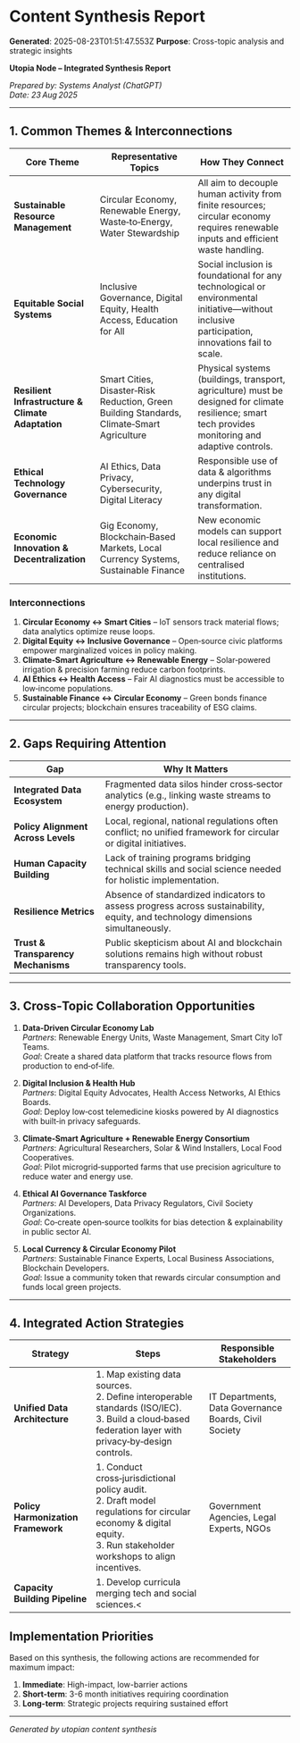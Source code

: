 # Content Synthesis Report

**Generated**: 2025-08-23T01:51:47.553Z
**Purpose**: Cross-topic analysis and strategic insights

**Utopia Node – Integrated Synthesis Report**

*Prepared by: Systems Analyst (ChatGPT)*  
*Date: 23 Aug 2025*

---

## 1. Common Themes & Interconnections

| Core Theme | Representative Topics | How They Connect |
|------------|-----------------------|-----------------|
| **Sustainable Resource Management** | Circular Economy, Renewable Energy, Waste‑to‑Energy, Water Stewardship | All aim to decouple human activity from finite resources; circular economy requires renewable inputs and efficient waste handling. |
| **Equitable Social Systems** | Inclusive Governance, Digital Equity, Health Access, Education for All | Social inclusion is foundational for any technological or environmental initiative—without inclusive participation, innovations fail to scale. |
| **Resilient Infrastructure & Climate Adaptation** | Smart Cities, Disaster‑Risk Reduction, Green Building Standards, Climate‑Smart Agriculture | Physical systems (buildings, transport, agriculture) must be designed for climate resilience; smart tech provides monitoring and adaptive controls. |
| **Ethical Technology Governance** | AI Ethics, Data Privacy, Cybersecurity, Digital Literacy | Responsible use of data & algorithms underpins trust in any digital transformation. |
| **Economic Innovation & Decentralization** | Gig Economy, Blockchain‑Based Markets, Local Currency Systems, Sustainable Finance | New economic models can support local resilience and reduce reliance on centralised institutions. |

### Interconnections

1. **Circular Economy ↔ Smart Cities** – IoT sensors track material flows; data analytics optimize reuse loops.
2. **Digital Equity ↔ Inclusive Governance** – Open‑source civic platforms empower marginalized voices in policy making.
3. **Climate‑Smart Agriculture ↔ Renewable Energy** – Solar‑powered irrigation & precision farming reduce carbon footprints.
4. **AI Ethics ↔ Health Access** – Fair AI diagnostics must be accessible to low‑income populations.
5. **Sustainable Finance ↔ Circular Economy** – Green bonds finance circular projects; blockchain ensures traceability of ESG claims.

---

## 2. Gaps Requiring Attention

| Gap | Why It Matters |
|-----|----------------|
| **Integrated Data Ecosystem** | Fragmented data silos hinder cross‑sector analytics (e.g., linking waste streams to energy production). |
| **Policy Alignment Across Levels** | Local, regional, national regulations often conflict; no unified framework for circular or digital initiatives. |
| **Human Capacity Building** | Lack of training programs bridging technical skills and social science needed for holistic implementation. |
| **Resilience Metrics** | Absence of standardized indicators to assess progress across sustainability, equity, and technology dimensions simultaneously. |
| **Trust & Transparency Mechanisms** | Public skepticism about AI and blockchain solutions remains high without robust transparency tools. |

---

## 3. Cross‑Topic Collaboration Opportunities

1. **Data‑Driven Circular Economy Lab**  
   *Partners*: Renewable Energy Units, Waste Management, Smart City IoT Teams.  
   *Goal*: Create a shared data platform that tracks resource flows from production to end‑of‑life.

2. **Digital Inclusion & Health Hub**  
   *Partners*: Digital Equity Advocates, Health Access Networks, AI Ethics Boards.  
   *Goal*: Deploy low‑cost telemedicine kiosks powered by AI diagnostics with built‑in privacy safeguards.

3. **Climate‑Smart Agriculture + Renewable Energy Consortium**  
   *Partners*: Agricultural Researchers, Solar & Wind Installers, Local Food Cooperatives.  
   *Goal*: Pilot microgrid‑supported farms that use precision agriculture to reduce water and energy use.

4. **Ethical AI Governance Taskforce**  
   *Partners*: AI Developers, Data Privacy Regulators, Civil Society Organizations.  
   *Goal*: Co‑create open‑source toolkits for bias detection & explainability in public sector AI.

5. **Local Currency & Circular Economy Pilot**  
   *Partners*: Sustainable Finance Experts, Local Business Associations, Blockchain Developers.  
   *Goal*: Issue a community token that rewards circular consumption and funds local green projects.

---

## 4. Integrated Action Strategies

| Strategy | Steps | Responsible Stakeholders |
|----------|-------|---------------------------|
| **Unified Data Architecture** | 1. Map existing data sources.<br>2. Define interoperable standards (ISO/IEC).<br>3. Build a cloud‑based federation layer with privacy‑by‑design controls. | IT Departments, Data Governance Boards, Civil Society |
| **Policy Harmonization Framework** | 1. Conduct cross‑jurisdictional policy audit.<br>2. Draft model regulations for circular economy & digital equity.<br>3. Run stakeholder workshops to align incentives. | Government Agencies, Legal Experts, NGOs |
| **Capacity Building Pipeline** | 1. Develop curricula merging tech and social sciences.<

## Implementation Priorities
Based on this synthesis, the following actions are recommended for maximum impact:

1. **Immediate**: High-impact, low-barrier actions
2. **Short-term**: 3-6 month initiatives requiring coordination
3. **Long-term**: Strategic projects requiring sustained effort

---
*Generated by utopian content synthesis*
